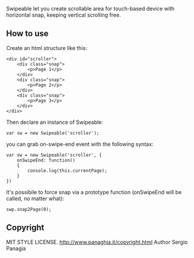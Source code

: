 Swipeable let you create scrollable area for touch-based device with horizontal snap, keeping vertical scrolling free.

How to use
----------
Create an html structure like this:

	<div id="scroller">
		<div class="snap">
			<p>Page 1</p>
		</div>
		<div class="snap">
			<p>Page 2</p>
		</div>
		<div class="snap">
			<p>Page 3</p>
		</div>	
	</div> 
Then declare an instance of Swipeable:

	var sw = new Swipeable('scroller');

you can grab on-swipe-end event with the following syntax: 

	var sw = new Swipeable('scroller', {
		onSwipeEnd: function()
		{
			console.log(this.currentPage);
		}
	})
	  
It's possibile to force snap via a prototype function (onSwipeEnd will be called, no matter what):
	
	swp.snap2Page(0);
	
Copyright
---------
MIT STYLE LICENSE.
http://www.panaghia.it/copyright.html
Author Sergio Panagia